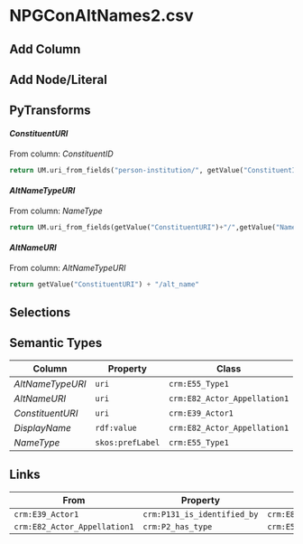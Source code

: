 # NPGConAltNames2.csv

## Add Column

## Add Node/Literal

## PyTransforms
#### _ConstituentURI_
From column: _ConstituentID_
``` python
return UM.uri_from_fields("person-institution/", getValue("ConstituentID"))
```

#### _AltNameTypeURI_
From column: _NameType_
``` python
return UM.uri_from_fields(getValue("ConstituentURI")+"/",getValue("NameType"))
```

#### _AltNameURI_
From column: _AltNameTypeURI_
``` python
return getValue("ConstituentURI") + "/alt_name"
```


## Selections

## Semantic Types
| Column | Property | Class |
|  ----- | -------- | ----- |
| _AltNameTypeURI_ | `uri` | `crm:E55_Type1`|
| _AltNameURI_ | `uri` | `crm:E82_Actor_Appellation1`|
| _ConstituentURI_ | `uri` | `crm:E39_Actor1`|
| _DisplayName_ | `rdf:value` | `crm:E82_Actor_Appellation1`|
| _NameType_ | `skos:prefLabel` | `crm:E55_Type1`|


## Links
| From | Property | To |
|  --- | -------- | ---|
| `crm:E39_Actor1` | `crm:P131_is_identified_by` | `crm:E82_Actor_Appellation1`|
| `crm:E82_Actor_Appellation1` | `crm:P2_has_type` | `crm:E55_Type1`|
